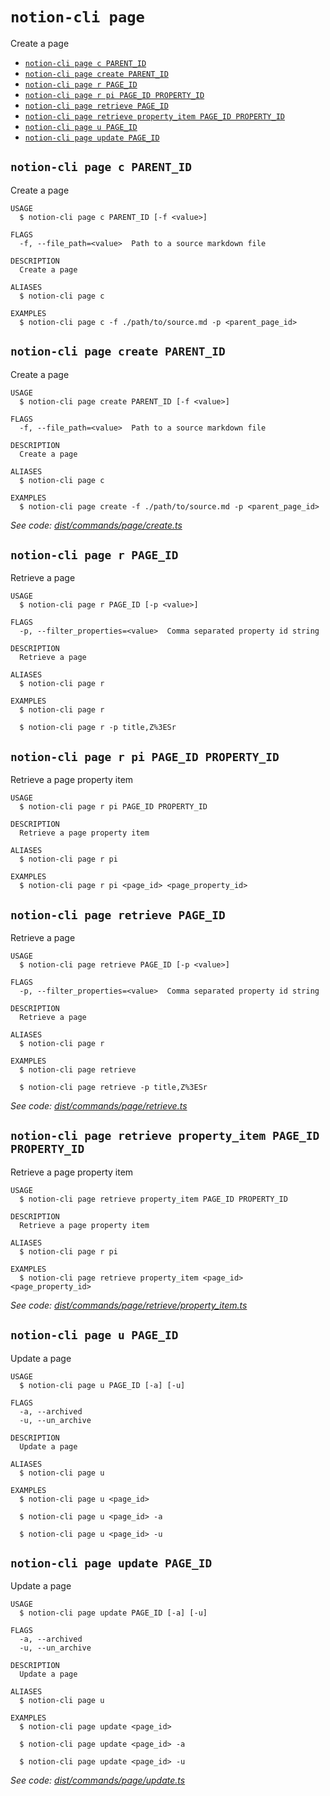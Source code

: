 `notion-cli page`
=================

Create a page

* [`notion-cli page c PARENT_ID`](#notion-cli-page-c-parent_id)
* [`notion-cli page create PARENT_ID`](#notion-cli-page-create-parent_id)
* [`notion-cli page r PAGE_ID`](#notion-cli-page-r-page_id)
* [`notion-cli page r pi PAGE_ID PROPERTY_ID`](#notion-cli-page-r-pi-page_id-property_id)
* [`notion-cli page retrieve PAGE_ID`](#notion-cli-page-retrieve-page_id)
* [`notion-cli page retrieve property_item PAGE_ID PROPERTY_ID`](#notion-cli-page-retrieve-property_item-page_id-property_id)
* [`notion-cli page u PAGE_ID`](#notion-cli-page-u-page_id)
* [`notion-cli page update PAGE_ID`](#notion-cli-page-update-page_id)

## `notion-cli page c PARENT_ID`

Create a page

```
USAGE
  $ notion-cli page c PARENT_ID [-f <value>]

FLAGS
  -f, --file_path=<value>  Path to a source markdown file

DESCRIPTION
  Create a page

ALIASES
  $ notion-cli page c

EXAMPLES
  $ notion-cli page c -f ./path/to/source.md -p <parent_page_id>
```

## `notion-cli page create PARENT_ID`

Create a page

```
USAGE
  $ notion-cli page create PARENT_ID [-f <value>]

FLAGS
  -f, --file_path=<value>  Path to a source markdown file

DESCRIPTION
  Create a page

ALIASES
  $ notion-cli page c

EXAMPLES
  $ notion-cli page create -f ./path/to/source.md -p <parent_page_id>
```

_See code: [dist/commands/page/create.ts](https://github.com/litencatt/notion-cli/blob/v0.11.2/dist/commands/page/create.ts)_

## `notion-cli page r PAGE_ID`

Retrieve a page

```
USAGE
  $ notion-cli page r PAGE_ID [-p <value>]

FLAGS
  -p, --filter_properties=<value>  Comma separated property id string

DESCRIPTION
  Retrieve a page

ALIASES
  $ notion-cli page r

EXAMPLES
  $ notion-cli page r

  $ notion-cli page r -p title,Z%3ESr
```

## `notion-cli page r pi PAGE_ID PROPERTY_ID`

Retrieve a page property item

```
USAGE
  $ notion-cli page r pi PAGE_ID PROPERTY_ID

DESCRIPTION
  Retrieve a page property item

ALIASES
  $ notion-cli page r pi

EXAMPLES
  $ notion-cli page r pi <page_id> <page_property_id>
```

## `notion-cli page retrieve PAGE_ID`

Retrieve a page

```
USAGE
  $ notion-cli page retrieve PAGE_ID [-p <value>]

FLAGS
  -p, --filter_properties=<value>  Comma separated property id string

DESCRIPTION
  Retrieve a page

ALIASES
  $ notion-cli page r

EXAMPLES
  $ notion-cli page retrieve

  $ notion-cli page retrieve -p title,Z%3ESr
```

_See code: [dist/commands/page/retrieve.ts](https://github.com/litencatt/notion-cli/blob/v0.11.2/dist/commands/page/retrieve.ts)_

## `notion-cli page retrieve property_item PAGE_ID PROPERTY_ID`

Retrieve a page property item

```
USAGE
  $ notion-cli page retrieve property_item PAGE_ID PROPERTY_ID

DESCRIPTION
  Retrieve a page property item

ALIASES
  $ notion-cli page r pi

EXAMPLES
  $ notion-cli page retrieve property_item <page_id> <page_property_id>
```

_See code: [dist/commands/page/retrieve/property_item.ts](https://github.com/litencatt/notion-cli/blob/v0.11.2/dist/commands/page/retrieve/property_item.ts)_

## `notion-cli page u PAGE_ID`

Update a page

```
USAGE
  $ notion-cli page u PAGE_ID [-a] [-u]

FLAGS
  -a, --archived
  -u, --un_archive

DESCRIPTION
  Update a page

ALIASES
  $ notion-cli page u

EXAMPLES
  $ notion-cli page u <page_id>

  $ notion-cli page u <page_id> -a

  $ notion-cli page u <page_id> -u
```

## `notion-cli page update PAGE_ID`

Update a page

```
USAGE
  $ notion-cli page update PAGE_ID [-a] [-u]

FLAGS
  -a, --archived
  -u, --un_archive

DESCRIPTION
  Update a page

ALIASES
  $ notion-cli page u

EXAMPLES
  $ notion-cli page update <page_id>

  $ notion-cli page update <page_id> -a

  $ notion-cli page update <page_id> -u
```

_See code: [dist/commands/page/update.ts](https://github.com/litencatt/notion-cli/blob/v0.11.2/dist/commands/page/update.ts)_
